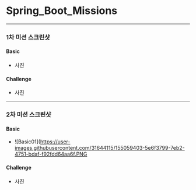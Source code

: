 # Spring_Boot_Missions
- - -
### 1차 미션 스크린샷
#### Basic
* 사진

#### Challenge
* 사진

- - -
### 2차 미션 스크린샷
#### Basic
* ![Basic01](https://user-images.githubusercontent.com/31644115/155059403-5e6f3799-7eb2-4751-bdaf-f92fdd64aa6f.PNG

#### Challenge
* 사진
